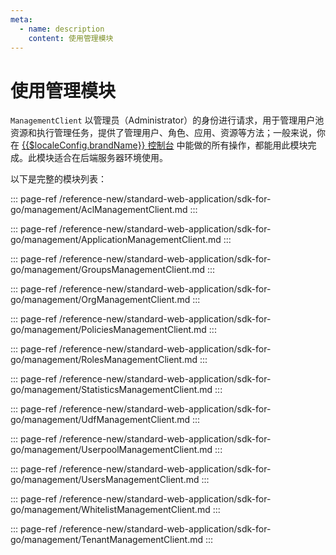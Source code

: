 ```yaml
---
meta:
  - name: description
    content: 使用管理模块
---
```


# 使用管理模块

<LastUpdated/>

`ManagementClient` 以管理员（Administrator）的身份进行请求，用于管理用户池资源和执行管理任务，提供了管理用户、角色、应用、资源等方法；一般来说，你在 [{{$localeConfig.brandName}} 控制台](https://console.authing.cn/console/userpool) 中能做的所有操作，都能用此模块完成。此模块适合在后端服务器环境使用。

以下是完整的模块列表：

::: page-ref /reference-new/standard-web-application/sdk-for-go/management/AclManagementClient.md
:::

::: page-ref /reference-new/standard-web-application/sdk-for-go/management/ApplicationManagementClient.md
:::

::: page-ref /reference-new/standard-web-application/sdk-for-go/management/GroupsManagementClient.md
:::

::: page-ref /reference-new/standard-web-application/sdk-for-go/management/OrgManagementClient.md
:::

::: page-ref /reference-new/standard-web-application/sdk-for-go/management/PoliciesManagementClient.md
:::

::: page-ref /reference-new/standard-web-application/sdk-for-go/management/RolesManagementClient.md
:::

::: page-ref /reference-new/standard-web-application/sdk-for-go/management/StatisticsManagementClient.md
:::

::: page-ref /reference-new/standard-web-application/sdk-for-go/management/UdfManagementClient.md
:::

::: page-ref /reference-new/standard-web-application/sdk-for-go/management/UserpoolManagementClient.md
:::

::: page-ref /reference-new/standard-web-application/sdk-for-go/management/UsersManagementClient.md
:::

::: page-ref /reference-new/standard-web-application/sdk-for-go/management/WhitelistManagementClient.md
:::

::: page-ref /reference-new/standard-web-application/sdk-for-go/management/TenantManagementClient.md
:::

